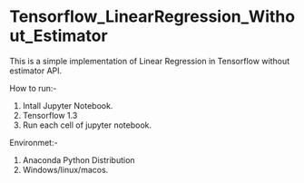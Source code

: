 # Tensorflow_LinearRegression_Without_Estimator
This is a simple implementation of Linear Regression in Tensorflow without estimator API.

How to run:-
 1. Intall Jupyter Notebook.
 2. Tensorflow 1.3
 1. Run each cell of jupyter notebook.
 
Environmet:-
  1. Anaconda Python Distribution
  2. Windows/linux/macos.
  

